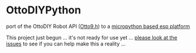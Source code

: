# OttoDIYPython

port of the OttoDIY Robot API ([Otto9.h](https://github.com/OttoDIY/OttoDIYLib/blob/master/Otto9.h)) to a [micropython based esp platform](https://docs.micropython.org/en/latest/esp8266/tutorial/intro.html)

This project just begun ... it's not ready for use yet ... [please look at 
the issues](https://github.com/OttoDIY/OttoDIYPython/issues) to see if you can help make this a reality ...


